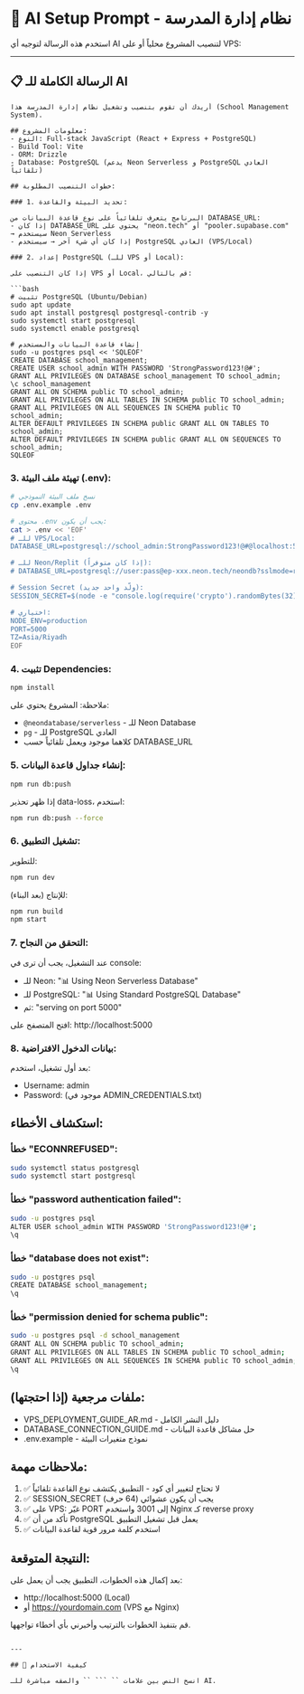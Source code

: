 # 🤖 AI Setup Prompt - نظام إدارة المدرسة

استخدم هذه الرسالة لتوجيه أي AI لتنصيب المشروع محلياً أو على VPS:

---

## 📋 الرسالة الكاملة للـ AI

```
أريدك أن تقوم بتنصيب وتشغيل نظام إدارة المدرسة هذا (School Management System).

## معلومات المشروع:
- النوع: Full-stack JavaScript (React + Express + PostgreSQL)
- Build Tool: Vite
- ORM: Drizzle
- Database: PostgreSQL (يدعم Neon Serverless و PostgreSQL العادي تلقائياً)

## خطوات التنصيب المطلوبة:

### 1. تحديد البيئة والقاعدة:

البرنامج يتعرف تلقائياً على نوع قاعدة البيانات من DATABASE_URL:
- إذا كان DATABASE_URL يحتوي على "neon.tech" أو "pooler.supabase.com" → سيستخدم Neon Serverless
- إذا كان أي شيء آخر → سيستخدم PostgreSQL العادي (VPS/Local)

### 2. إعداد PostgreSQL (للـ VPS أو Local):

إذا كان التنصيب على VPS أو Local، قم بالتالي:

```bash
# تثبيت PostgreSQL (Ubuntu/Debian)
sudo apt update
sudo apt install postgresql postgresql-contrib -y
sudo systemctl start postgresql
sudo systemctl enable postgresql

# إنشاء قاعدة البيانات والمستخدم
sudo -u postgres psql << 'SQLEOF'
CREATE DATABASE school_management;
CREATE USER school_admin WITH PASSWORD 'StrongPassword123!@#';
GRANT ALL PRIVILEGES ON DATABASE school_management TO school_admin;
\c school_management
GRANT ALL ON SCHEMA public TO school_admin;
GRANT ALL PRIVILEGES ON ALL TABLES IN SCHEMA public TO school_admin;
GRANT ALL PRIVILEGES ON ALL SEQUENCES IN SCHEMA public TO school_admin;
ALTER DEFAULT PRIVILEGES IN SCHEMA public GRANT ALL ON TABLES TO school_admin;
ALTER DEFAULT PRIVILEGES IN SCHEMA public GRANT ALL ON SEQUENCES TO school_admin;
SQLEOF
```

### 3. تهيئة ملف البيئة (.env):

```bash
# نسخ ملف البيئة النموذجي
cp .env.example .env

# محتوى .env يجب أن يكون:
cat > .env << 'EOF'
# للـ VPS/Local:
DATABASE_URL=postgresql://school_admin:StrongPassword123!@#@localhost:5432/school_management

# للـ Neon/Replit (إذا كان متوفراً):
# DATABASE_URL=postgresql://user:pass@ep-xxx.neon.tech/neondb?sslmode=require

# Session Secret (ولّد واحد جديد):
SESSION_SECRET=$(node -e "console.log(require('crypto').randomBytes(32).toString('hex'))")

# اختياري:
NODE_ENV=production
PORT=5000
TZ=Asia/Riyadh
EOF
```

### 4. تثبيت Dependencies:

```bash
npm install
```

ملاحظة: المشروع يحتوي على:
- `@neondatabase/serverless` - للـ Neon Database
- `pg` - للـ PostgreSQL العادي
- كلاهما موجود ويعمل تلقائياً حسب DATABASE_URL

### 5. إنشاء جداول قاعدة البيانات:

```bash
npm run db:push
```

إذا ظهر تحذير data-loss، استخدم:
```bash
npm run db:push --force
```

### 6. تشغيل التطبيق:

للتطوير:
```bash
npm run dev
```

للإنتاج (بعد البناء):
```bash
npm run build
npm start
```

### 7. التحقق من النجاح:

عند التشغيل، يجب أن ترى في console:
- للـ Neon: "📊 Using Neon Serverless Database"
- للـ PostgreSQL: "📊 Using Standard PostgreSQL Database"
- ثم: "serving on port 5000"

افتح المتصفح على: http://localhost:5000

### 8. بيانات الدخول الافتراضية:

بعد أول تشغيل، استخدم:
- Username: admin
- Password: (موجود في ADMIN_CREDENTIALS.txt)

## استكشاف الأخطاء:

### خطأ "ECONNREFUSED":
```bash
sudo systemctl status postgresql
sudo systemctl start postgresql
```

### خطأ "password authentication failed":
```bash
sudo -u postgres psql
ALTER USER school_admin WITH PASSWORD 'StrongPassword123!@#';
\q
```

### خطأ "database does not exist":
```bash
sudo -u postgres psql
CREATE DATABASE school_management;
\q
```

### خطأ "permission denied for schema public":
```bash
sudo -u postgres psql -d school_management
GRANT ALL ON SCHEMA public TO school_admin;
GRANT ALL PRIVILEGES ON ALL TABLES IN SCHEMA public TO school_admin;
GRANT ALL PRIVILEGES ON ALL SEQUENCES IN SCHEMA public TO school_admin;
\q
```

## ملفات مرجعية (إذا احتجتها):

- VPS_DEPLOYMENT_GUIDE_AR.md - دليل النشر الكامل
- DATABASE_CONNECTION_GUIDE.md - حل مشاكل قاعدة البيانات
- .env.example - نموذج متغيرات البيئة

## ملاحظات مهمة:

1. ✅ لا تحتاج لتغيير أي كود - التطبيق يكتشف نوع القاعدة تلقائياً
2. ✅ SESSION_SECRET يجب أن يكون عشوائي (64 حرف)
3. ✅ على VPS: غيّر PORT إلى 3001 واستخدم Nginx كـ reverse proxy
4. ✅ تأكد من أن PostgreSQL يعمل قبل تشغيل التطبيق
5. ✅ استخدم كلمة مرور قوية لقاعدة البيانات

## النتيجة المتوقعة:

بعد إكمال هذه الخطوات، التطبيق يجب أن يعمل على:
- http://localhost:5000 (Local)
- أو https://yourdomain.com (VPS مع Nginx)

قم بتنفيذ الخطوات بالترتيب وأخبرني بأي أخطاء تواجهها.
```

---

## 📝 كيفية الاستخدام

انسخ النص بين علامات `` ``` `` والصقه مباشرة للـ AI.
